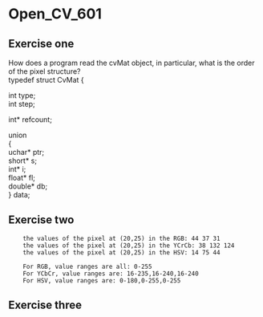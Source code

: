 # Open_CV_601
Exercise one<br>
-------------
How does a program read the cvMat object, in particular, what is the order of the pixel structure?<br>
typedef struct CvMat {<br>

int type;<br>
int step;<br>

int* refcount;<br>

union<br>
{<br>
    uchar* ptr;<br>
    short* s;<br>
    int* i;<br>
    float* fl;<br>
    double* db;<br>
} data;<br>

Exercise two<br>
----------------
		the values of the pixel at (20,25) in the RGB: 44 37 31
		the values of the pixel at (20,25) in the YCrCb: 38 132 124
		the values of the pixel at (20,25) in the HSV: 14 75 44

		For RGB, value ranges are all: 0-255
		For YCbCr, value ranges are: 16-235,16-240,16-240
		For HSV, value ranges are: 0-180,0-255,0-255
Exercise three<br>
----------------
